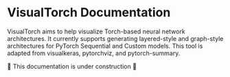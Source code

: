 # VisualTorch Documentation

VisualTorch aims to help visualize Torch-based neural network architectures. It currently supports generating layered-style and graph-style architectures for PyTorch Sequential and Custom models. This tool is adapted from visualkeras, pytorchviz, and pytorch-summary.

🚧 This documentation is under construction 🚧
